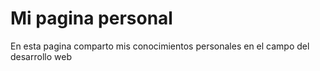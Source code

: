 <h1>Mi pagina personal</h1>
<p> En esta pagina comparto mis conocimientos personales en el campo del desarrollo web</p>

